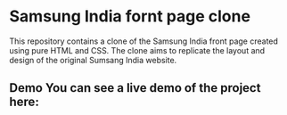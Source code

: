 # Samsung India fornt page clone

This repository contains a clone of the Samsung India front page created using pure HTML and CSS. The clone aims to replicate the layout and design of the original Sumsang India website.

## Demo You can see a live demo of the project here: 
